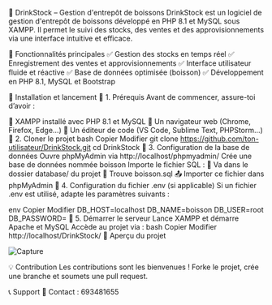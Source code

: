🍾 DrinkStock – Gestion d'entrepôt de boissons
DrinkStock est un logiciel de gestion d'entrepôt de boissons développé en PHP 8.1 et MySQL sous XAMPP. Il permet le suivi des stocks, des ventes et des approvisionnements via une interface intuitive et efficace.

📌 Fonctionnalités principales
✅ Gestion des stocks en temps réel
✅ Enregistrement des ventes et approvisionnements
✅ Interface utilisateur fluide et réactive
✅ Base de données optimisée (boisson)
✅ Développement en PHP 8.1, MySQL et Bootstrap

🚀 Installation et lancement
🔹 1. Prérequis
Avant de commencer, assure-toi d’avoir :

🔹 XAMPP installé avec PHP 8.1 et MySQL
🔹 Un navigateur web (Chrome, Firefox, Edge…)
🔹 Un éditeur de code (VS Code, Sublime Text, PHPStorm…)
🔹 2. Cloner le projet
bash
Copier
Modifier
git clone https://github.com/ton-utilisateur/DrinkStock.git
cd DrinkStock
🔹 3. Configuration de la base de données
Ouvre phpMyAdmin via http://localhost/phpmyadmin/
Crée une base de données nommée boisson
Importe le fichier SQL :
📁 Va dans le dossier database/ du projet
📂 Trouve boisson.sql
📤 Importer ce fichier dans phpMyAdmin
🔹 4. Configuration du fichier .env (si applicable)
Si un fichier .env est utilisé, adapte les paramètres suivants :

env
Copier
Modifier
DB_HOST=localhost
DB_NAME=boisson
DB_USER=root
DB_PASSWORD=
🔹 5. Démarrer le serveur
Lance XAMPP et démarre Apache et MySQL
Accède au projet via :
bash
Copier
Modifier
http://localhost/DrinkStock/
📸 Aperçu du projet

![Capture](https://github.com/user-attachments/assets/ec940a0a-6811-4232-bec3-a178de258331)

💡 Contribution
Les contributions sont les bienvenues ! Forke le projet, crée une branche et soumets une pull request.

📞 Support
📧 Contact : 693481655
